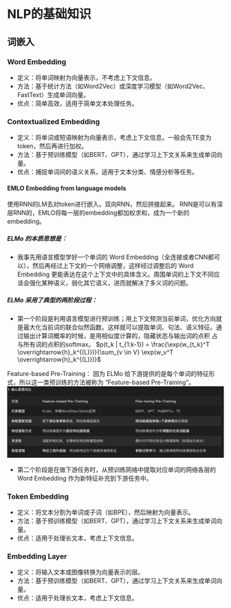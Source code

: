# NLP的基础知识
## 词嵌入

### Word Embedding
- 定义：将单词映射为向量表示，不考虑上下文信息。
- 方法：基于统计方法（如Word2Vec）或深度学习模型（如Word2Vec、FastText）生成单词向量。
- 优点：简单高效，适用于简单文本处理任务。

### Contextualized Embedding
- 定义：将单词或短语映射为向量表示，考虑上下文信息。一般会先TE变为token，然后再进行加权。
- 方法：基于预训练模型（如BERT、GPT），通过学习上下文关系来生成单词向量。
- 优点：捕捉单词间的语义关系，适用于文本分类、情感分析等任务。

#### EMLO Embedding from language models
使用RNN的LM去对token进行嵌入。双向RNN，然后拼接起来。
RNN是可以有深层RNN的，EMLO将每一层的embedding都加权求和，成为一个新的embedding。

##### ELMo 的本质思想是：
- 我事先用语言模型学好一个单词的 Word Embedding（全连接或者CNN都可以），然后再经过上下文的一个网络调整，这样经过调整后的 Word Embedding 更能表达在这个上下文中的具体含义。周围单词的上下文不同应该会强化某种语义，弱化其它语义，进而就解决了多义词的问题。

##### ELMo 采用了典型的两阶段过程：
- 第一个阶段是利用语言模型进行预训练；用上下文预测当前单词，优化方向就是最大化当前词的联合似然函数。这样就可以提取单词、句法、语义特征。通过输出计算词概率的时候，是用相似度计算的，隐藏状态与输出词的点积 占 与所有词的点积的softmax。
$p(t_k | t_{1:k-1}) = \frac{\exp(w_{t_k}^T \overrightarrow{h}_k^{(L)})}{\sum_{v \in V} \exp(w_v^T \overrightarrow{h}_k^{(L)})}$

Feature-based Pre-Training：
因为 ELMo 给下游提供的是每个单词的特征形式，所以这一类预训练的方法被称为 “Feature-based Pre-Training”。
![alt text](image-12.png)


- 第二个阶段是在做下游任务时，从预训练网络中提取对应单词的网络各层的 Word Embedding 作为新特征补充到下游任务中。
### Token Embedding
- 定义：将文本分割为单词或子词（如BPE），然后映射为向量表示。
- 方法：基于预训练模型（如BERT、GPT），通过学习上下文关系来生成单词向量。
- 优点：适用于处理长文本，考虑上下文信息。
### Embedding Layer
- 定义：将输入文本或图像转换为向量表示的层。
- 方法：基于预训练模型（如BERT、GPT），通过学习上下文关系来生成单词向量。
- 优点：适用于处理长文本，考虑上下文信息。



